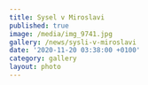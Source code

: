 ```yaml
---
title: Sysel v Miroslavi
published: true
image: /media/img_9741.jpg
gallery: /news/sysli-v-miroslavi
date: '2020-11-20 03:38:00 +0100'
category: gallery
layout: photo
---
```


